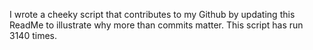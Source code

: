 I wrote a cheeky script that contributes to my Github by updating this ReadMe to illustrate why more than commits matter. This script has run 3140 times.